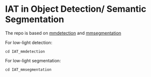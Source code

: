 # IAT in Object Detection/ Semantic Segmentation 

The repo is based on [mmdetection](https://github.com/open-mmlab/mmdetection) and [mmsegmentation](https://mmsegmentation.readthedocs.io/en/latest/)

For low-light detection:
```
cd IAT_mmdetection
```

For low-light segmentation:
```
cd IAT_mmsegmentation
```
